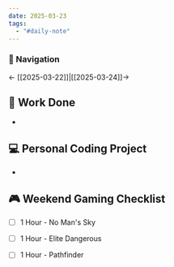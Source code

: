 ```yaml
---
date: 2025-03-23
tags:
  - "#daily-note"
---
```


### 📌 Navigation  
← [[2025-03-22]]|[[2025-03-24]]→ 

## 🏢 Work Done
- 

## 💻 Personal Coding Project
- 


## 🎮 Weekend Gaming Checklist
- [ ] 1 Hour - No Man's Sky
- [ ] 1 Hour - Elite Dangerous
- [ ] 1 Hour - Pathfinder

